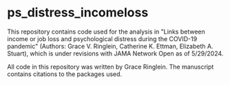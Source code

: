 # ps_distress_incomeloss

This repository contains code used for the analysis in "Links between income or job loss and psychological distress during the COVID-19 pandemic" (Authors: Grace V. Ringlein, Catherine K. Ettman, Elizabeth A. Stuart), which is under revisions with JAMA Network Open as of 5/29/2024. 

All code in this repository was written by Grace Ringlein. The manuscript contains citations to the packages used. 
